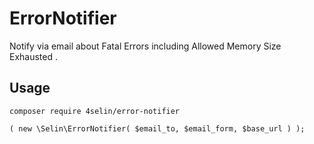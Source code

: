 # ErrorNotifier

Notify via email about Fatal Errors including Allowed Memory Size  Exhausted .

## Usage

`composer require 4selin/error-notifier`

`( new \Selin\ErrorNotifier( $email_to, $email_form, $base_url ) );`
